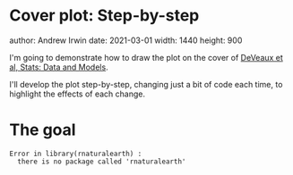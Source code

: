 Cover plot: Step-by-step
========================================================
author: Andrew Irwin
date: 2021-03-01
width: 1440
height: 900

I'm going to demonstrate how to draw the plot on the cover of [DeVeaux et al, Stats: Data and Models](https://www.amazon.ca/Stats-Data-Models-Third-Canadian/dp/0134301056).

I'll develop the plot step-by-step, changing just a bit of code each time, to highlight the effects of each change.


The goal
========================================================































































































```
Error in library(rnaturalearth) : 
  there is no package called 'rnaturalearth'
```
